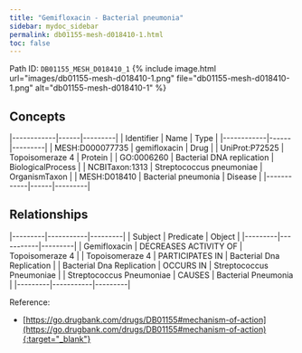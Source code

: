 ```yaml
---
title: "Gemifloxacin - Bacterial pneumonia"
sidebar: mydoc_sidebar
permalink: db01155-mesh-d018410-1.html
toc: false 
---
```



Path ID: `DB01155_MESH_D018410_1`
{% include image.html url="images/db01155-mesh-d018410-1.png" file="db01155-mesh-d018410-1.png" alt="db01155-mesh-d018410-1" %}

## Concepts

|------------|------|---------|
| Identifier | Name | Type    |
|------------|------|---------|
| MESH:D000077735 | gemifloxacin | Drug |
| UniProt:P72525 | Topoisomeraze 4 | Protein |
| GO:0006260 | Bacterial DNA replication | BiologicalProcess |
| NCBITaxon:1313 | Streptococcus pneumoniae | OrganismTaxon |
| MESH:D018410 | Bacterial pneumonia | Disease |
|------------|------|---------|

## Relationships

|---------|-----------|---------|
| Subject | Predicate | Object  |
|---------|-----------|---------|
| Gemifloxacin | DECREASES ACTIVITY OF | Topoisomeraze 4 |
| Topoisomeraze 4 | PARTICIPATES IN | Bacterial Dna Replication |
| Bacterial Dna Replication | OCCURS IN | Streptococcus Pneumoniae |
| Streptococcus Pneumoniae | CAUSES | Bacterial Pneumonia |
|---------|-----------|---------|

Reference:
  - [https://go.drugbank.com/drugs/DB01155#mechanism-of-action](https://go.drugbank.com/drugs/DB01155#mechanism-of-action){:target="_blank"}